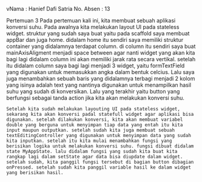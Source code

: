 vNama        : Hanief Dafi Satria
No. Absen   : 13

Pertemuan 3
    Pada pertemuan kali ini, kita membuat sebuah aplikasi konversi suhu. Pada awalnya kita melakukan layout UI pada stateless widget. struktur yang sudah saya buat yaitu pada scaffold saya membuat appBar dan juga home. didalam home itu sendiri saya memiliki struktur container yang didalamnya terdapat column. di column itu sendiri saya buat mainAxisAligment menjadi space between agar nanti widget yang akan kita bagi lagi didalam column ini akan memiliki jarak rata secara vertikal. setelah itu didalam column saya bagi lagi menjadi 3 widget, yaitu formTextField yang digunakan untuk memasukkan angka dalam bentuk celcius. Lalu saya juga menambahkan sebuah baris yang didalamnya terbagi menjadi 2 kolom yang isinya adalah text yang nantinya digunakan untuk menampilkan hasil suhu yang sudah di konversikan. Lalu yang terakhir yaitu button yang berfungsi sebagai tanda action jika kita akan melakukan konversi suhu.
    
    Setelah kita sudah melakukan layouting UI pada stateless widget, sekarang kita akan konversi padal statefull widget agar aplikasi bisa digunakan. setelah dilakukan konversi, kita akan membuat variabel double yang berguna untuk menyimpan tiap data yang entah itu kita input maupun outputkan. setelah sudah kita juga membuat sebuah textEditingController yang digunakan untuk menyimpan data yang sudah kita inputkan. setelah itu kita mulai menambahkan fungsi yang berisikan logika untuk melakukan konversi suhu. fungsi dibuat didalam state MyAppState. lalu didalam fungsi yang sudah kita buat kita rangkap lagi dalam setState agar data bisa diupdate dalam widget. setelah sudah, kita panggil fungsi tersebut di bagian button dibagian onPressed. setelah sudah kita panggil variable hasil ke dalam widget yang berisikan hasil. 